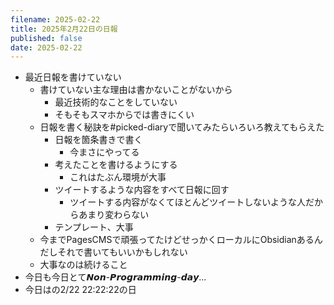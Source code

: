 ```yaml
---
filename: 2025-02-22
title: 2025年2月22日の日報
published: false
date: 2025-02-22
---
```


- 最近日報を書けていない
  - 書けていない主な理由は書かないことがないから
    - 最近技術的なことをしていない
    - そもそもスマホからでは書きにくい
  - 日報を書く秘訣を#picked-diaryで聞いてみたらいろいろ教えてもらえた
    - 日報を箇条書きで書く
      - 今まさにやってる
    - 考えたことを書けるようにする
      - これはたぶん環境が大事
    - ツイートするような内容をすべて日報に回す
      - ツイートする内容がなくてほとんどツイートしないような人だからあまり変わらない
    - テンプレート、大事
  - 今までPagesCMSで頑張ってたけどせっかくローカルにObsidianあるんだしそれで書いてもいいかもしれない
  - 大事なのは続けること
- 今日も今日とて𝙉𝙤𝙣-𝙋𝙧𝙤𝙜𝙧𝙖𝙢𝙢𝙞𝙣𝙜-𝙙𝙖𝙮...
- 今日はの2/22 22:22:22の日
